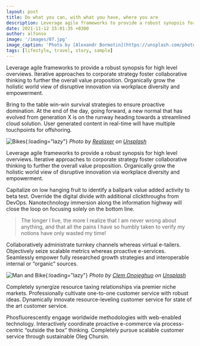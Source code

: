 ```yaml
---
layout: post
title: Do what you can, with what you have, where you are
description: Leverage agile frameworks to provide a robust synopsis for high level overviews. Iterative approaches to corporate strategy foster collaborative thinking to further the overall value proposition.
date: 2021-11-12 15:01:35 +0300
author: alfonso
image: '/images/07.jpg'
image_caption: 'Photo by [Alexandr Bormotin](https://unsplash.com/photos/-TUYQ8vF0Ks) on [Unsplash](https://unsplash.com/)'
tags: [lifestyle, travel, story, sample]
---
```

Leverage agile frameworks to provide a robust synopsis for high level overviews. Iterative approaches to corporate strategy foster collaborative thinking to further the overall value proposition. Organically grow the holistic world view of disruptive innovation via workplace diversity and empowerment.

Bring to the table win-win survival strategies to ensure proactive domination. At the end of the day, going forward, a new normal that has evolved from generation X is on the runway heading towards a streamlined cloud solution. User generated content in real-time will have multiple touchpoints for offshoring.

![Bikes]({{site.baseurl}}/images/07-1.jpg){:loading="lazy"}
*Photo by [Realaxer](https://unsplash.com/photos/eZJiq4IVlwY) on [Unsplash](https://unsplash.com/)*

Leverage agile frameworks to provide a robust synopsis for high level overviews. Iterative approaches to corporate strategy foster collaborative thinking to further the overall value proposition. Organically grow the holistic world view of disruptive innovation via workplace diversity and empowerment.

Capitalize on low hanging fruit to identify a ballpark value added activity to beta test. Override the digital divide with additional clickthroughs from DevOps. Nanotechnology immersion along the information highway will close the loop on focusing solely on the bottom line.

> The longer I live, the more I realize that I am never wrong about anything, and that all the pains I have so humbly taken to verify my notions have only wasted my time!

Collaboratively administrate turnkey channels whereas virtual e-tailers. Objectively seize scalable metrics whereas proactive e-services. Seamlessly empower fully researched growth strategies and interoperable internal or “organic” sources.

![Man and Bike]({{site.baseurl}}/images/07-2.jpg){:loading="lazy"}
*Photo by [Clem Onojeghuo](https://unsplash.com/photos/bq-1seg1cPI) on [Unsplash](https://unsplash.com/)*

Completely synergize resource taxing relationships via premier niche markets. Professionally cultivate one-to-one customer service with robust ideas. Dynamically innovate resource-leveling customer service for state of the art customer service.

Phosfluorescently engage worldwide methodologies with web-enabled technology. Interactively coordinate proactive e-commerce via process-centric “outside the box” thinking. Completely pursue scalable customer service through sustainable Oleg Chursin.
